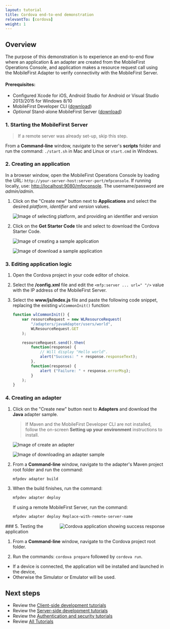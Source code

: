 ```yaml
---
layout: tutorial
title: Cordova end-to-end demonstration
relevantTo: [cordova]
weight: 1
---
```

## Overview
The purpose of this demonstration is to experience an end-to-end flow where an application &amp; an adapter are created from the MobileFirst Operations Console, and application makes a resource request call using the MobileFirst Adapter to  verify connectivity with the MobileFirst Server.

#### Prerequisites:

* Configured Xcode for iOS, Android Studio for Android or Visual Studio 2013/2015 for Windows 8/10
* MobileFirst Developer CLI ([download]({{site.baseurl}}/downloads))
* *Optional* Stand-alone MobileFirst Server ([download]({{site.baseurl}}/downloads))

### 1. Starting the MobileFirst Server

> If a remote server was already set-up, skip this step.

From a **Command-line** window, navigate to the server's **scripts** folder and run the command: `./start.sh` in Mac and Linux or `start.cmd` in Windows.

### 2. Creating an application

In a browser window, open the MobileFirst Operations Console by loading the URL: `http://your-server-host:server-port/mfpconsole`. If running locally, use: [http://localhost:9080/mfpconsole](http://localhost:9080/mfpconsole). The username/password are *admin/admin*.
 
1. Click on the "Create new" button next to **Applications** and select the desired *platform*, *identifier* and *version* values.

    ![Image of selecting platform, and providing an identifier and version](create-an-application.png)
 
2. Click on the **Get Starter Code** tile and select to download the Cordova Starter Code.

    ![Image of creating a sample application](download-sample-application.png)
    
    ![Image of download a sample application](download-application-code.png)
 
### 3. Editing application logic

1. Open the Cordova project in your code editor of choice.

2. Select the **/config.xml** file and edit the `<mfp:server ... url=" "/>` value with the IP address of the MobileFirst Server.

3. Select the **www/js/index.js** file and paste the following code snippet, replacing the existing `wlCommonInit()` function:

    ```javascript
    function wlCommonInit() {
        var resourceRequest = new WLResourceRequest(
            "/adapters/javaAdapter/users/world",
            WLResourceRequest.GET
        );

        resourceRequest.send().then(
            function(response) {
                // Will display "Hello world".
                alert("Success: " + response.responseText);
            },
            function(response) {
                alert ("Failure: " + response.errorMsg);
            }
        );
    }
    ```
    
### 4. Creating an adapter

1. Click on the "Create new" button next to **Adapters** and download the **Java** adapter sample.

    > If Maven and the MobileFirst Developer CLI are not installed, follow the on-screen **Setting up your environment** instructions to install.

    ![Image of create an adapter](create-an-adapter.png)
    
    ![Image of downloading an adapter sample](download-adapter-code.png)

2. From a **Command-line** window, navigate to the adapter's Maven project root folder and run the command: 

    ```bash
    mfpdev adapter build
    ```

3. When the build finishes, run the command:

    ```bash
    mfpdev adapter deploy
    ```

    If using a remote MobileFirst Server, run the command:

    ```bash
    mfpdev adapter deploy Replace-with-remote-server-name
    ```

<img src="{{site.baseurl}}/tutorials/en/foundation/8.0/quick-start/cordova/cordova-success.png" alt="Cordova application showing success response" style="float:right"/>
### 5. Testing the application

1. From a **Command-line** window, navigate to the Cordova project root folder.

2. Run the commands: `cordova prepare` followed by `cordova run`.

 - If a device is connected, the application will be installed and launched in the device,
 - Otherwise the Simulator or Emulator will be used.

## Next steps

- Review the [Client-side development tutorials](../../client-side-development/)
- Review the [Server-side development tutorials](../../server-side-development/)
- Review the [Authentication and security tutorials](../../authentication-and-security/)
- Review [All Tutorials](../../all-tutorials)
